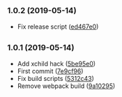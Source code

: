 ## <small>1.0.2 (2019-05-14)</small>

* Fix release script ([ed467e0](http://github.paypal.com/paypal/paypal-checkout/commit/ed467e0))



## <small>1.0.1 (2019-05-14)</small>

* Add xchild hack ([5be95e0](http://github.paypal.com/paypal/paypal-checkout/commit/5be95e0))
* First commit ([7e9cf96](http://github.paypal.com/paypal/paypal-checkout/commit/7e9cf96))
* Fix build scripts ([5312c43](http://github.paypal.com/paypal/paypal-checkout/commit/5312c43))
* Remove webpack build ([9a10295](http://github.paypal.com/paypal/paypal-checkout/commit/9a10295))



